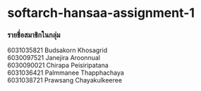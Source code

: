 # softarch-hansaa-assignment-1  
  
### รายชื่อสมาชิกในกลุ่ม  
6031035821 Budsakorn Khosagrid  
6030097521 Janejira Aroonnual  
6030090021 Chirapa Peisiripatana  
6031036421 Palmmanee Thapphachaya  
6031038721 Prawsang Chayakulkeeree  

